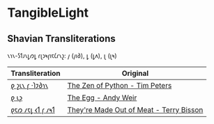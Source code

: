 # TangibleLight

## Shavian Transliterations

𐑯𐑪𐑯-𐑕𐑑𐑨𐑯𐑛𐑼𐑛 𐑩𐑚𐑮𐑰𐑝𐑦𐑱𐑖𐑩𐑯𐑟: 𐑢 (𐑢𐑦𐑔), 𐑛 (𐑛𐑵), 𐑚 (𐑚𐑰)

| Transliteration | Original |
|-----------------|----------|
| [𐑞 𐑟𐑧𐑯 𐑝 ·𐑐𐑲𐑔𐑪𐑯][zen] | [The Zen of Python - Tim Peters][zen-lat] |
| [𐑞 𐑧𐑜][egg] | [The Egg - Andy Weir][egg-lat] |
| [𐑞𐑱𐑼 𐑥𐑱𐑛 𐑬𐑑 𐑝 𐑥𐑰𐑑][meat] | [They're Made Out of Meat - Terry Bisson][meat-lat] |

[zen]: ./zen.md
[zen-lat]: https://peps.python.org/pep-0020/

[egg]: ./egg.md
[egg-lat]: https://galactanet.com/oneoff/theegg_mod.html

[meat]: ./meat.md
[meat-lat]: https://www.mit.edu/people/dpolicar/writing/prose/text/thinkingMeat.html
